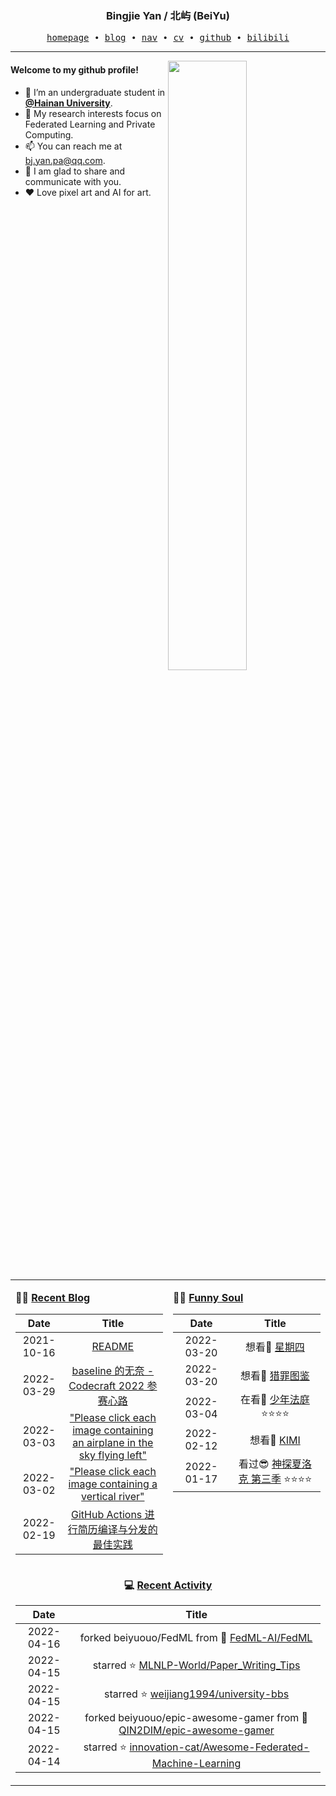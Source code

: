 <h3 align="center"> Bingjie Yan / 北屿 (BeiYu) </h3>


<p align="center">
  <samp>
    <a href="https://www.bj-yan.top/">homepage</a> ∙
    <a href="https://blog.bj-yan.top/">blog</a> ∙
    <a href="https://nav.bj-yan.top/">nav</a> ∙
    <a href="https://www.bj-yan.top/pdf/cv_en.pdf">cv</a> ∙ 
    <a href="https://github.com/beiyuouo">github</a> ∙ 
    <a href="https://space.bilibili.com/23511429">bilibili</a>
  </samp>
</p>


---

<img align="right" src="https://github-readme-stats.vercel.app/api?username=beiyuouo&show_icons=true&hide_border=true" width="50%">


#### Welcome to my github profile!
<!-- languages:start -->
<!-- prettier-ignore-start -->
<!-- markdownlint-disable -->
- 🔭 I’m an undergraduate student in [**@Hainan University**](https://ha.hainanu.edu.cn/home2020/).
- 🌱 My research interests focus on Federated Learning and Private Computing.
- 📫 You can reach me at [bj.yan.pa@qq.com](mailto:bj.yan.pa@qq.com).
- 🎨 I am glad to share and communicate with you.
- ❤️ Love pixel art and AI for art.
<!-- markdownlint-restore -->
<!-- prettier-ignore-end -->
<!-- languages:end -->

<table width="100%" align="center" padding="0" margin="0">
<tr>
<td valign="top" width="50%">

**🤹‍♀️ <a href="https://blog.bj-yan.top/" target="_blank">Recent Blog</a>**

<!-- START_SECTION:blog -->
| Date | Title |
| :-: | :---: |
| 2021-10-16 | <a href='https://blog.bj-yan.top/p/readme/' target='_blank'>README</a> |
| 2022-03-29 | <a href='https://blog.bj-yan.top/p/misc-codecraft-2022/' target='_blank'>baseIine 的无奈 - Codecraft 2022 参赛心路</a> |
| 2022-03-03 | <a href='https://blog.bj-yan.top/p/misc-hcaptcha-sky-left-airplane/' target='_blank'>"Please click each image containing an airplane in the sky flying left"</a> |
| 2022-03-02 | <a href='https://blog.bj-yan.top/p/misc-hcaptcha-vertical-river/' target='_blank'>"Please click each image containing a vertical river"</a> |
| 2022-02-19 | <a href='https://blog.bj-yan.top/p/misc-github-actions-cv/' target='_blank'>GitHub Actions 进行简历编译与分发的最佳实践</a> |
<!-- END_SECTION:blog -->
</td>
<td valign="top" width="50%">

**🤾‍♂️ <a href="https://blog.bj-yan.top/" target="_blank">Funny Soul</a>**

<!-- START_SECTION:douban -->
| Date | Title |
| :-: | :---: |
| 2022-03-20 | 想看🤔 <a href='http://movie.douban.com/subject/35774719/' target='_blank'>星期四</a>  |
| 2022-03-20 | 想看🤔 <a href='http://movie.douban.com/subject/35307437/' target='_blank'>猎罪图鉴</a>  |
| 2022-03-04 | 在看👀 <a href='http://movie.douban.com/subject/35248792/' target='_blank'>少年法庭</a> ⭐⭐⭐⭐ |
| 2022-02-12 | 想看🤔 <a href='http://movie.douban.com/subject/35377057/' target='_blank'>KIMI</a>  |
| 2022-01-17 | 看过😎 <a href='http://movie.douban.com/subject/10455629/' target='_blank'>神探夏洛克 第三季</a> ⭐⭐⭐⭐ |
<!-- END_SECTION:douban -->
</td>
</tr>
<tr>
<td align="center" width="100%" colspan="2">

**💻 <a href="https://github.com/beiyuouo" target="_blank">Recent Activity</a>**

<!-- START_SECTION:github -->
| Date | Title |
| :-: | :---: |
| 2022-04-16 | forked beiyuouo/FedML from 🍴 [FedML-AI/FedML](https://github.com/beiyuouo/FedML) |
| 2022-04-15 | starred ⭐ [MLNLP-World/Paper_Writing_Tips](https://github.com/MLNLP-World/Paper_Writing_Tips) |
| 2022-04-15 | starred ⭐ [weijiang1994/university-bbs](https://github.com/weijiang1994/university-bbs) |
| 2022-04-15 | forked beiyuouo/epic-awesome-gamer from 🍴 [QIN2DIM/epic-awesome-gamer](https://github.com/beiyuouo/epic-awesome-gamer) |
| 2022-04-14 | starred ⭐ [innovation-cat/Awesome-Federated-Machine-Learning](https://github.com/innovation-cat/Awesome-Federated-Machine-Learning) |
<!-- END_SECTION:github -->

</td>
</tr>
</table>
